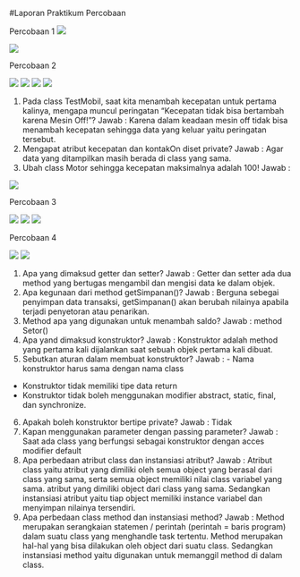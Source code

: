 #Laporan Praktikum Percobaan

Percobaan 1
<img src="./percobaan1.png" />


<img src="./percobaan1main.png" />

Percobaan 2

<img src="./percobaan2.png" />

<img src="./percobaan2(2).png" />

<img src="./percobaan2main.png" />

<img src="./percobaan2output.png" />

1.	Pada class TestMobil, saat kita menambah kecepatan untuk pertama kalinya, mengapa muncul peringatan “Kecepatan tidak bisa bertambah karena Mesin Off!”?
Jawab :  Karena dalam keadaan mesin off tidak bisa menambah kecepatan sehingga data yang keluar yaitu peringatan tersebut.
2.	Mengapat atribut kecepatan dan kontakOn diset private?
Jawab : Agar data yang ditampilkan masih berada di class yang sama.
3.	Ubah class Motor sehingga kecepatan maksimalnya adalah 100!
Jawab : 

<img src="./perc2no3.png" />

Percobaan 3

<img src="./percobaan3.png" />

<img src="./percobaan3(2).png" />

<img src="./percobaan3main.png" />

Percobaan 4

<img src="./percobaan4.png" />

<img src="./percobaan4(2).png" />

1.	Apa yang dimaksud getter dan setter?
Jawab : Getter dan setter ada dua method yang bertugas mengambil dan mengisi data ke dalam objek. 
2.	Apa kegunaan dari method getSimpanan()?
Jawab : Berguna sebegai penyimpan data transaksi, getSimpanan() akan berubah nilainya apabila terjadi penyetoran atau penarikan.
3.	Method apa yang digunakan untuk menambah saldo?
Jawab : method Setor()
4.	Apa yand dimaksud konstruktor?
Jawab : Konstruktor adalah method yang pertama kali dijalankan saat sebuah objek pertama kali dibuat.
5.	Sebutkan aturan dalam membuat konstruktor?
Jawab : - Nama konstruktor harus sama dengan nama class
- Konstruktor tidak memiliki tipe data return
- Konstruktor tidak boleh menggunakan modifier abstract, static, final, dan synchronize.
6.	 Apakah boleh konstruktor bertipe private?
 Jawab : Tidak
7.	Kapan menggunakan parameter dengan passing parameter?
Jawab :  Saat ada class yang berfungsi sebagai konstruktor dengan acces modifier default
8.	Apa perbedaan atribut class dan instansiasi atribut?
Jawab : Atribut class yaitu atribut yang dimiliki oleh semua object yang berasal dari class yang sama, serta semua object memiliki nilai class variabel yang sama. atribut yang dimiliki object dari class yang sama. Sedangkan instansiasi atribut yaitu tiap object memiliki instance variabel dan menyimpan nilainya tersendiri.
9.	Apa perbedaan class method dan instansiasi method?
Jawab : Method merupakan serangkaian statemen / perintah (perintah = baris program) dalam suatu class yang menghandle task tertentu. Method merupakan hal-hal yang bisa dilakukan oleh object dari suatu class. Sedangkan instansiasi method yaitu digunakan untuk memanggil method di dalam class.


